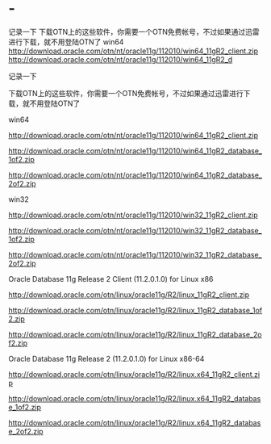 # -
记录一下 下载OTN上的这些软件，你需要一个OTN免费帐号，不过如果通过迅雷进行下载，就不用登陆OTN了 win64 http://download.oracle.com/otn/nt/oracle11g/112010/win64_11gR2_client.zip http://download.oracle.com/otn/nt/oracle11g/112010/win64_11gR2_d

记录一下

下载OTN上的这些软件，你需要一个OTN免费帐号，不过如果通过迅雷进行下载，就不用登陆OTN了

win64

http://download.oracle.com/otn/nt/oracle11g/112010/win64_11gR2_client.zip

http://download.oracle.com/otn/nt/oracle11g/112010/win64_11gR2_database_1of2.zip

http://download.oracle.com/otn/nt/oracle11g/112010/win64_11gR2_database_2of2.zip

win32

http://download.oracle.com/otn/nt/oracle11g/112010/win32_11gR2_client.zip

http://download.oracle.com/otn/nt/oracle11g/112010/win32_11gR2_database_1of2.zip

http://download.oracle.com/otn/nt/oracle11g/112010/win32_11gR2_database_2of2.zip

Oracle Database 11g Release 2 Client (11.2.0.1.0) for Linux x86

http://download.oracle.com/otn/linux/oracle11g/R2/linux_11gR2_client.zip

http://download.oracle.com/otn/linux/oracle11g/R2/linux_11gR2_database_1of2.zip

http://download.oracle.com/otn/linux/oracle11g/R2/linux_11gR2_database_2of2.zip

Oracle Database 11g Release 2 (11.2.0.1.0) for Linux x86-64

http://download.oracle.com/otn/linux/oracle11g/R2/linux.x64_11gR2_client.zip

http://download.oracle.com/otn/linux/oracle11g/R2/linux.x64_11gR2_database_1of2.zip

http://download.oracle.com/otn/linux/oracle11g/R2/linux.x64_11gR2_database_2of2.zip
